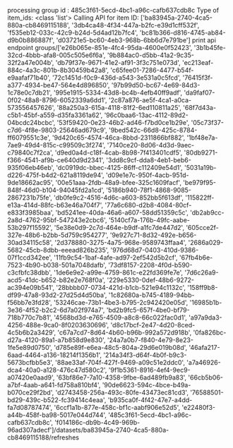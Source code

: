processing group id : 485c3f61-5ecd-4bc1-a96c-cafb637cdb8c
Type of item_ids: <class 'list'>
Calling API for item ID: ['ba83945a-2740-4ca5-880a-cb8469115188', '3db4ca48-4f34-447a-b2fc-e39d1cff532f', 'f535eb12-033c-42c9-b24d-5d4ad12b7fc4', 'bc81b366-d816-4745-ab84-d9b0b886887f', 'd03721e5-bc60-4eb3-968b-6bb6d7e791be']
print api endpoint groups/['e26b065e-851e-4fc4-95da-4600e0f52423', '3b1b45fe-32cd-4bbb-afa8-005c505e6f6a', '9b884ac0-d5bb-41a2-9c35-32f2a47e004b', 'db79f37e-9671-41e2-af91-3f3c751e073d', 'ec213eaf-884c-4a3c-801b-8b30459b42a8', 'c65fee01-7286-4477-b54f-e9aafaf71b40', '72c1451d-f0c9-436d-a543-3e531a0c5fcd', '76415f3f-a377-4934-be47-564e4d896850', '97b99d50-bc67-4e69-84d3-1c78e0c7db21', '995e1915-5334-43d8-bc4b-4efb40ff9adf', 'da9faf07-0f02-48a8-8796-6052339a6dd1', '2c87a876-ae5f-4ca1-a0ca-573556457626', '88a250a3-615a-4118-81f2-6ed110811a25', '68f7d43a-c5b1-45bf-a559-d35fa3361a62', '96c0baa6-13ac-4112-89d2-04bcdc24bcbc', '53f59420-0e23-46b2-ad46-f7bd0ce1b29e', '05c73f37-c7d6-4f8e-9803-25646ad679c9', '9bed542c-66d8-425c-8784-ff6079551c3e', '9d420c65-4574-46ca-8bbd-2311866bf882', '1bf48e7a-7ae9-49d4-815c-c99509c3f274', '7140ce20-8d06-4d3d-9aec-c79840c7f2ca', 'd9ed0a4d-c18f-4cab-8b98-7f413401cdf5', '80db9271-f366-4541-af9b-ce640d9d2341', '3dd8c9cf-dda8-4eb1-beb6-935f06eb46eb', 'dc0919dc-bbec-4125-86ff-c112409e54d1', '5031a19b-d226-475f-b4d2-621a8119de94', 'd09e1e7c-950f-4acb-951d-9de18662ac95', '00e51aaa-2fdb-48a9-bfee-325c1609facf', 'be979f95-848f-46d0-b104-94045fd2a1cd', '5186b940-78f1-4868-9085-2867231b75fe', 'db0fe9c2-4516-4d6c-a603-852bb5f613df', '115822ff-e13a-414d-88fc-b63e46a704f7', '77a6c680-d2b8-4084-80cf-e833f3985baa', 'bd5241ee-40da-46a6-a607-58dd51359c5c', 'db2ab9cc-2a8d-4762-95bf-547243e2cbc6', '5140cf7a-176b-49fc-aabe-53b297f15592', '5e38e0d9-2c7d-464e-b9df-a1fc7de447d2', '605cce2f-327e-48b6-b2bb-5d759c954277', '9e927c71-8d32-492e-b656-30ad34115c58', '2d378880-3275-4a75-968e-9589743ffaa4', '2686a029-5682-45cb-8dbb-eeead826b235', '976d68d7-0403-410d-9386-07f1ccd342ee', '11fb9c54-1baf-4afe-ad97-2ef542d5b2cf', '67fb4b6e-7523-4b90-b038-501a7048dafb', '73df8157-2208-4f0d-b590-c3cfbfc38dbb', '1de6e9e2-a99e-4759-861c-e22fd369fe7e', '7d6c26a9-acd5-41dc-b652-b82e2e768f0a', '229e5330-0def-48b6-9272-ac394e09b541', '28bbbb07-0734-421d-b1cb-521e94c1132c', '158ff9b8-df99-47a8-93d2-27d25d4d50ba', '1c82680a-b745-4189-94bb-f56bb7e3fd28', '53246cae-73b1-4be3-b795-2c942420e05d', '16985b1b-3e36-4f52-b2c2-6d7a02f974a7', 'bd2b9fc5-657f-4be0-bf79-718b770c7b81', '4568bd3d-e765-4509-a8c8-66c022fac0d1', 'a97a9da3-4256-488e-9ca0-8f0203630696', 'd8c17bcf-2e47-4d20-8ced-4c5b6b2a3429', 'c67a7cd7-8d64-4b60-b96b-992a572d918b', '0fa826bc-d27a-4120-89a1-a7b858d9e830', '24a7a0b7-f840-4e79-8e23-1fe5e89d0750', 'd785e89f-e6ea-48c5-804a-29d6e019b08d', '46afa217-6aad-4464-a136-18214f1356b1', '214a34f3-d64f-4b0f-b9c3-5673bcfbb5e3', '88ae33af-704f-427f-9469-a09c51e2ddc0', 'a7a46926-dca4-40a0-a128-476c47d580c2', '9f1b5361-8916-4ef4-9ec9-a07420e0aad9', '63bf86e7-7a10-4358-9fbe-6ad489fb9a83', '66cb5b06-a7bf-4aab-a641-fd758a810bf4', '90de6623-594c-4bce-b49a-b070ce29f2bd', 'd2743458-256a-493c-80fe-43473ec81cd3', '76588501-bd29-439c-b522-fc39414c4eaa', 'b935ca0f-4f42-47e7-a4dd-fa7d08787474', '6ccf1a1b-877e-458c-bf1c-aabf906e52d5', 'e22480f3-a44b-458f-ba98-5017e044d744', '485c3f61-5ecd-4bc1-a96c-cafb637cdb8c', 'f014186c-db9b-4c49-969b-96ad307adecf']/datasets/ba83945a-2740-4ca5-880a-cb8469115188/refreshes
